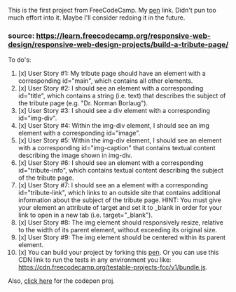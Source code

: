 This is the first project from FreeCodeCamp. My [pen](https://codepen.io/yosoydead/pen/GYKyJJ) link. Didn't pun too much effort into it. Maybe I'll consider redoing it in the future.
### source: https://learn.freecodecamp.org/responsive-web-design/responsive-web-design-projects/build-a-tribute-page/

To do's:
1. [x] User Story #1: My tribute page should have an element with a corresponding id="main", which contains all other elements.
2. [x] User Story #2: I should see an element with a corresponding id="title", which contains a string (i.e. text) that describes the subject of the tribute page (e.g. "Dr. Norman Borlaug").
3. [x] User Story #3: I should see a div element with a corresponding id="img-div".
4. [x] User Story #4: Within the img-div element, I should see an img element with a corresponding id="image".
5. [x] User Story #5: Within the img-div element, I should see an element with a corresponding id="img-caption" that contains textual content describing the image shown in img-div.
6. [x] User Story #6: I should see an element with a corresponding id="tribute-info", which contains textual content describing the subject of the tribute page.
7. [x] User Story #7: I should see an a element with a corresponding id="tribute-link", which links to an outside site that contains additional information about the subject of the tribute page. HINT: You must give your element an attribute of target and set it to _blank in order for your link to open in a new tab (i.e. target="_blank").
8. [x] User Story #8: The img element should responsively resize, relative to the width of its parent element, without exceeding its original size.
9. [x] User Story #9: The img element should be centered within its parent element.
10. [x] You can build your project by forking this [pen](https://codepen.io/freeCodeCamp/pen/MJjpwO). Or you can use this CDN link to run the tests in any environment you like: https://cdn.freecodecamp.org/testable-projects-fcc/v1/bundle.js.

Also, [click here](https://codepen.io/yosoydead/pen/GYKyJJ) for the codepen proj.

